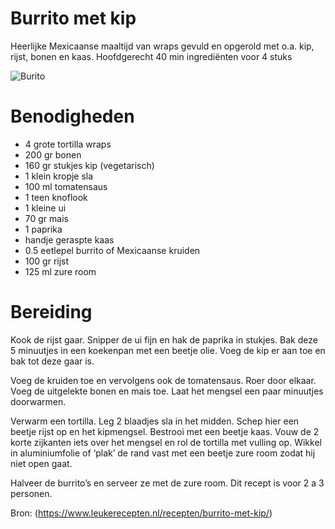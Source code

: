 # Burrito met kip

Heerlijke Mexicaanse maaltijd van wraps gevuld en opgerold met o.a. kip, rijst, bonen en kaas.
Hoofdgerecht
40 min
ingrediënten
voor 4 stuks

![Burito](https://www.leukerecepten.nl/wp-content/uploads/2020/05/burrito.jpg)

# Benodigheden
* 4 grote tortilla wraps
* 200 gr bonen
* 160 gr stukjes kip (vegetarisch)
* 1 klein kropje sla
* 100 ml tomatensaus
* 1 teen knoflook
* 1 kleine ui
* 70 gr mais
* 1 paprika
* handje geraspte kaas
* 0.5 eetlepel burrito of Mexicaanse kruiden
* 100 gr rijst
* 125 ml zure room

# Bereiding
Kook de rijst gaar. Snipper de ui fijn en hak de paprika in stukjes. Bak deze 5 minuutjes in een koekenpan met een beetje olie. 
Voeg de kip er aan toe en bak tot deze gaar is.

Voeg de kruiden toe en vervolgens ook de tomatensaus. 
Roer door elkaar. 
Voeg de uitgelekte bonen en mais toe. 
Laat het mengsel een paar minuutjes doorwarmen.

Verwarm een tortilla. 
Leg 2 blaadjes sla in het midden.
Schep hier een beetje rijst op en het kipmengsel. 
Bestrooi met een beetje kaas. Vouw de 2 korte zijkanten iets over het mengsel en rol de tortilla met vulling op. 
Wikkel in aluminiumfolie of ‘plak’ de rand vast met een beetje zure room zodat hij niet open gaat.

Halveer de burrito’s en serveer ze met de zure room. Dit recept is voor 2 a 3 personen.

Bron: (https://www.leukerecepten.nl/recepten/burrito-met-kip/)

